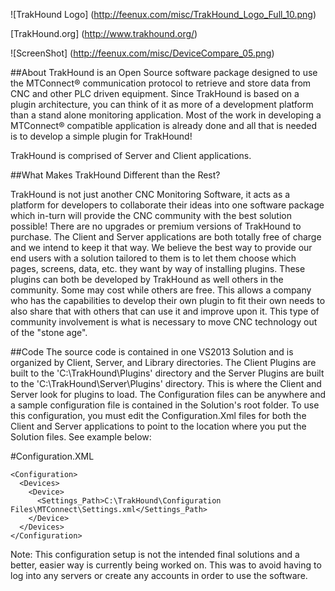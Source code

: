 ![TrakHound Logo] (http://feenux.com/misc/TrakHound_Logo_Full_10.png)

[TrakHound.org] (http://www.trakhound.org/)

![ScreenShot] (http://feenux.com/misc/DeviceCompare_05.png)

##About
TrakHound is an Open Source software package designed to use the MTConnect® communication protocol to retrieve and store data from CNC and other PLC driven equipment. Since TrakHound is based on a plugin architecture, you can think of it as more of a development platform than a stand alone monitoring application. Most of the work in developing a MTConnect® compatible application is already done and all that is needed is to develop a simple plugin for TrakHound!

TrakHound is comprised of Server and Client applications.


##What Makes TrakHound Different than the Rest?

TrakHound is not just another CNC Monitoring Software, it acts as a platform for developers to collaborate their ideas into one software package which in-turn will provide the CNC community with the best solution possible! There are no upgrades or premium versions of TrakHound to purchase. The Client and Server applications are both totally free of charge and we intend to keep it that way. We believe the best way to provide our end users with a solution tailored to them is to let them choose which pages, screens, data, etc. they want by way of installing plugins. These plugins can both be developed by TrakHound as well others in the community. Some may cost while others are free. This allows a company who has the capabilities to develop their own plugin to fit their own needs to also share that with others that can use it and improve upon it. This type of community involvement is what is necessary to move CNC technology out of the "stone age".

##Code
The source code is contained in one VS2013 Solution and is organized by Client, Server, and Library directories. The Client Plugins are built to the 'C:\TrakHound\Plugins\' directory and the Server Plugins are built to the 'C:\TrakHound\Server\Plugins\' directory. This is where the Client and Server look for plugins to load. The Configuration files can be anywhere and a sample configuration file is contained in the Solution's root folder. To use this configuration, you must edit the Configuration.Xml files for both the Client and Server applications to point to the location where you put the Solution files. See example below:

#Configuration.XML

    <Configuration>
      <Devices>
        <Device>
          <Settings_Path>C:\TrakHound\Configuration Files\MTConnect\Settings.xml</Settings_Path>
        </Device>
      </Devices>
    </Configuration>
  
Note: This configuration setup is not the intended final solutions and a better, easier way is currently being worked on. This was to avoid having to log into any servers or create any accounts in order to use the software.

